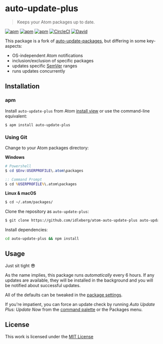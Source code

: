 # auto-update-plus

> Keeps your Atom packages up to date.

[![apm](https://flat.badgen.net/apm/license/auto-update-plus)](https://atom.io/packages/auto-update-plus)
[![apm](https://flat.badgen.net/apm/v/auto-update-plus)](https://atom.io/packages/auto-update-plus)
[![apm](https://flat.badgen.net/apm/dl/auto-update-plus)](https://atom.io/packages/auto-update-plus)
[![CircleCI](https://flat.badgen.net/circleci/github/idleberg/atom-auto-update-plus)](https://circleci.com/gh/idleberg/atom-auto-update-plus)
[![David](https://flat.badgen.net/david/dev/idleberg/atom-auto-update-plus)](https://david-dm.org/idleberg/atom-auto-update-plus?type=dev)

This package is a fork of [auto-update-packages](https://github.com/yujinakayama/atom-auto-update-packages), but differing in some key-aspects:

- OS-independent Atom notifications
- inclusion/exclusion of specific packages
- updates specific [SemVer][sem-ver] ranges
- runs updates concurrently

## Installation

### apm

Install `auto-update-plus` from Atom [install view](atom://settings-view/show-package?package=auto-update-plus) or use the command-line equivalent:

`$ apm install auto-update-plus`

### Using Git

Change to your Atom packages directory:

**Windows**

```powershell
# Powershell
$ cd $Env:USERPROFILE\.atom\packages
```

```cmd
:: Command Prompt
$ cd %USERPROFILE%\.atom\packages
```

**Linux & macOS**

```bash
$ cd ~/.atom/packages/
```

Clone the repository as `auto-update-plus`:

```bash
$ git clone https://github.com/idleberg/atom-auto-update-plus auto-update-plus
```

Install dependencies:

```bash
cd auto-update-plus && npm install
```

## Usage

Just sit tight :sunglasses:

As the name implies, this package runs _automatically_ every 6 hours. If any updates are available, they will be installed in the background and you will be notified about successful updates.

All of the defaults can be tweaked in the [package settings][package-settings].

If you're impatient, you can force an update check by running _Auto Update Plus: Update Now_ from the [command palette][command-palette] or the Packages menu.

## License

This work is licensed under the [MIT License](LICENSE)

[command-palette]: https://flight-manual.atom.io/getting-started/sections/atom-basics/#command-palette
[package-settings]: https://flight-manual.atom.io/using-atom/sections/atom-packages/#package-settings
[sem-ver]: https://semver.org/
